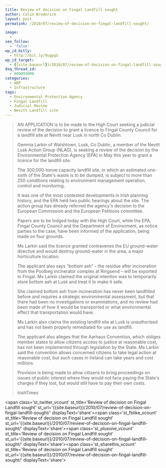 ```yaml
---
title: Review of decision on Fingal Landfill sought
author: Colin Broderick
layout: post
permalink: /2010/07/review-of-decision-on-fingal-landfill-sought/

image:
  - 
seo_follow:
  - 'false'
wp_jd_bitly:
  - http://bit.ly/9ugpgS
wp_jd_target:
  - {{site.baseurl}}/2010/07/review-of-decision-on-fingal-landfill-sought/
dsq_thread_id:
  - 409093000
categories:
  - ABP
  - Infrastructure
tags:
  - Environmental Protection Agency
  - Fingal Landfill
  - Judicial Review
  - Nevitt Landfill site
---
```

> AN APPLICATION is to be made to the High Court seeking a judicial review of the decision to grant a licence to Fingal County Council for a landfill site at Nevitt near Lusk in north Co Dublin.
> 
> Gemma Larkin of Walshtown, Lusk, Co Dublin, a member of the Nevitt Lusk Action Group (NLAG), is seeking a review of the decision by the Environmental Protection Agency (EPA) in May this year to grant a licence for the landfill site.
> 
> The 300,000-tonne capacity landfill site, in which an estimated one-sixth of the State's waste is to be dumped, is subject to more than 250 conditions relating to environment management operation, control and monitoring.
> 
> <!--more-->It was one of the most contested developments in Irish planning history, and the EPA held two public hearings about the site. The action group has already referred the agency's decision to the European Commission and the European Petitions committee.
> 
> Papers are to be lodged today with the High Court, while the EPA, Fingal County Council and the Department of Environment, as notice parties to the case, have been informed of the application, being made on four grounds.
> 
> Ms Larkin said the licence granted contravenes the EU ground-water directive and would destroy ground-water in the area, a major horticulture location.
> 
> The applicant also says “bottom ash” – the residue after incineration from the Poolbeg incinerator complex at Ringsend – will be exported to Fingal. Ms Larkin claimed the original intention was to temporarily store bottom ash at Lusk and treat it to make it safe.
> 
> She claimed bottom ash from incineration has never been landfilled before and requires a strategic environmental assessment, but that there had been no investigations or examinations, and no review had been made of how it would be transported or what environmental effect that transportation would have.
> 
> Ms Larkin also claims the existing landfill site at Lusk is unauthorised and has not been properly remediated for use as landfill.
> 
> The applicant also alleges that the Aarhaus Convention, which obliges member states to allow citizens access to justice at reasonable cost, has not been implemented through legislation by the State. Ms Larkin said the convention allows concerned citizens to take legal action at reasonable cost, but such cases in Ireland can take years and cost millions.
> 
> Provision is being made to allow citizens to bring proceedings on issues of public interest where they would not face paying the State's charges if they lost, but would still have to pay their own costs.
> 
> IrishTimes

<span class='st\_twitter\_vcount' st\_title='Review of decision on Fingal Landfill sought' st\_url='{{site.baseurl}}/2010/07/review-of-decision-on-fingal-landfill-sought/' displayText='share'></span><span class='st\_fblike\_vcount' st\_title='Review of decision on Fingal Landfill sought' st\_url='{{site.baseurl}}/2010/07/review-of-decision-on-fingal-landfill-sought/' displayText='share'></span><span class='st\_plusone\_vcount' st\_title='Review of decision on Fingal Landfill sought' st\_url='{{site.baseurl}}/2010/07/review-of-decision-on-fingal-landfill-sought/' displayText='share'></span><span class='st\_sharethis\_vcount' st\_title='Review of decision on Fingal Landfill sought' st\_url='{{site.baseurl}}/2010/07/review-of-decision-on-fingal-landfill-sought/' displayText='share'></span>